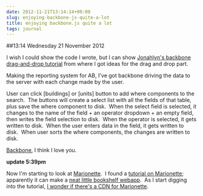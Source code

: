 ```yaml
---
date: 2012-11-21T13:14:14+09:00
slug: enjoying-backbone-js-quite-a-lot
title: enjoying backbone.js quite a lot
tags: journal
---
```


##13:14 Wednesday 21 November 2012

I wish I could show the code I wrote, but I can show [Jonahlyn's backbone drag-and-drop tutorial](http://jonahlyn.heroku.com/blog/2011/12/02/backbone-drag-and-drop) from where I got ideas for the drag and drop part.

Making the reporting system for AB, I've got backbone driving the data to the server with each change made by the user.

User can click [buildings] or [units] button to add where components to the search.  The buttons will create a select list with all the fields of that table, plus save the where component to disk.  When the select field is selected, it changes to the name of the field + an operator dropdown + an empty field, then writes the field selection to disk.  When the operator is selected, it gets written to disk.  When the user enters data in the field, it gets written to disk.  When user sorts the where components, the changes are written to disk.

[Backbone](http://backbonejs.org/), I think I love you.

**update 5:39pm**

Now I'm starting to look at [Marionette](https://github.com/marionettejs/backbone.marionette).  I found a [tutorial on Marionette](http://davidsulc.com/blog/2012/05/06/tutorial-a-full-backbone-marionette-application-part-1/); apparently it can make a [neat little bookshelf webapp](http://davidsulc.github.com/backbone.marionette-atinux-books/#search/Neuromarketing).  As I start digging into the tutorial, [I wonder if there's a CDN for Marionette](http://webmasters.stackexchange.com/questions/38073/is-there-a-cdn-for-backbone-marionette).



